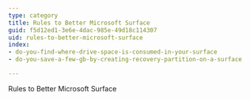 ```yaml
---
type: category
title: Rules to Better Microsoft Surface
guid: f5d12ed1-3e6e-4dac-985e-49d18c114307
uid: rules-to-better-microsoft-surface
index:
- do-you-find-where-drive-space-is-consumed-in-your-surface
- do-you-save-a-few-gb-by-creating-recovery-partition-on-a-surface

---
```


Rules to Better Microsoft Surface

